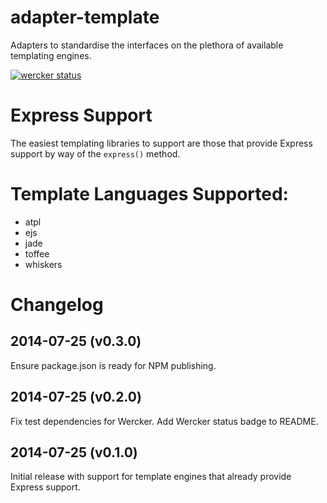 adapter-template
================

Adapters to standardise the interfaces on the plethora of available templating engines.

[![wercker status](https://app.wercker.com/status/b56d4ba83550c79c90a82f510dc523df/m/master "wercker status")](https://app.wercker.com/project/bykey/b56d4ba83550c79c90a82f510dc523df)

# Express Support

The easiest templating libraries to support are those that provide Express support by way of the `express()` method.

# Template Languages Supported:

* atpl
* ejs
* jade
* toffee
* whiskers

# Changelog

## 2014-07-25 (v0.3.0)
Ensure package.json is ready for NPM publishing.

## 2014-07-25 (v0.2.0)
Fix test dependencies for Wercker.
Add Wercker status badge to README.

## 2014-07-25 (v0.1.0)
Initial release with support for template engines that already provide Express support.
